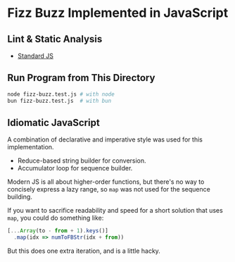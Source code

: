 # Fizz Buzz Implemented in JavaScript

## Lint & Static Analysis

- [Standard JS][0]

## Run Program from This Directory

```bash
node fizz-buzz.test.js # with node
bun fizz-buzz.test.js  # with bun
```

## Idiomatic JavaScript

A combination of declarative and imperative style was used for this
implementation.

- Reduce-based string builder for conversion.
- Accumulator loop for sequence builder.

Modern JS is all about higher-order functions, but there's no way to concisely
express a lazy range, so `map` was not used for the sequence building.

If you want to sacrifice readability and speed for a short solution that uses
`map`, you could do something like:

```javascript
[...Array(to - from + 1).keys()]
  .map(idx => numToFBStr(idx + from))
```

But this does one extra iteration, and is a little hacky.

[0]: https://github.com/standard/standard
